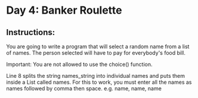 # Day 4: Banker Roulette

## Instructions:

You are going to write a program that will select a random name from a list of names. The person selected will have to pay for everybody's food bill.

Important: You are not allowed to use the choice() function.

Line 8 splits the string names_string into individual names and puts them inside a List called names. For this to work, you must enter all the names as names followed by comma then space. e.g. name, name, name
